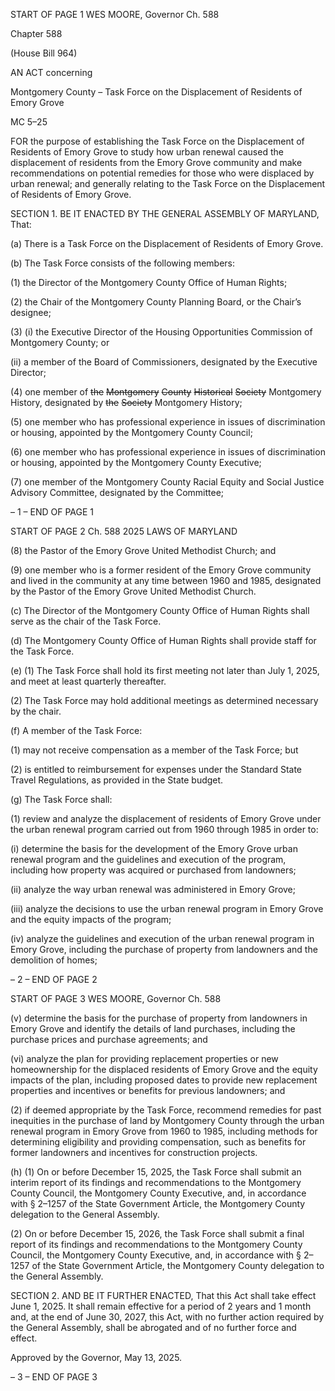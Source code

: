 START OF PAGE 1
WES MOORE, Governor Ch. 588

Chapter 588

(House Bill 964)

AN ACT concerning

Montgomery County – Task Force on the Displacement of Residents of Emory
Grove

MC 5–25

FOR the purpose of establishing the Task Force on the Displacement of Residents of Emory
Grove to study how urban renewal caused the displacement of residents from the
Emory Grove community and make recommendations on potential remedies for
those who were displaced by urban renewal; and generally relating to the Task Force
on the Displacement of Residents of Emory Grove.

SECTION 1. BE IT ENACTED BY THE GENERAL ASSEMBLY OF MARYLAND,
That:

(a) There is a Task Force on the Displacement of Residents of Emory Grove.

(b) The Task Force consists of the following members:

(1) the Director of the Montgomery County Office of Human Rights;

(2) the Chair of the Montgomery County Planning Board, or the Chair’s
designee;

(3) (i) the Executive Director of the Housing Opportunities Commission
of Montgomery County; or

(ii) a member of the Board of Commissioners, designated by the
Executive Director;

(4) one member of ~~the~~ ~~Montgomery~~ ~~County~~ ~~Historical~~ ~~Society~~ Montgomery
History, designated by ~~the~~ ~~Society~~ Montgomery History;

(5) one member who has professional experience in issues of discrimination
or housing, appointed by the Montgomery County Council;

(6) one member who has professional experience in issues of discrimination
or housing, appointed by the Montgomery County Executive;

(7) one member of the Montgomery County Racial Equity and Social
Justice Advisory Committee, designated by the Committee;

– 1 –
END OF PAGE 1

START OF PAGE 2
Ch. 588 2025 LAWS OF MARYLAND

(8) the Pastor of the Emory Grove United Methodist Church; and

(9) one member who is a former resident of the Emory Grove community
and lived in the community at any time between 1960 and 1985, designated by the Pastor
of the Emory Grove United Methodist Church.

(c) The Director of the Montgomery County Office of Human Rights shall serve
as the chair of the Task Force.

(d) The Montgomery County Office of Human Rights shall provide staff for the
Task Force.

(e) (1) The Task Force shall hold its first meeting not later than July 1, 2025,
and meet at least quarterly thereafter.

(2) The Task Force may hold additional meetings as determined necessary
by the chair.

(f) A member of the Task Force:

(1) may not receive compensation as a member of the Task Force; but

(2) is entitled to reimbursement for expenses under the Standard State
Travel Regulations, as provided in the State budget.

(g) The Task Force shall:

(1) review and analyze the displacement of residents of Emory Grove under
the urban renewal program carried out from 1960 through 1985 in order to:

(i) determine the basis for the development of the Emory Grove
urban renewal program and the guidelines and execution of the program, including how
property was acquired or purchased from landowners;

(ii) analyze the way urban renewal was administered in Emory
Grove;

(iii) analyze the decisions to use the urban renewal program in
Emory Grove and the equity impacts of the program;

(iv) analyze the guidelines and execution of the urban renewal
program in Emory Grove, including the purchase of property from landowners and the
demolition of homes;

– 2 –
END OF PAGE 2

START OF PAGE 3
WES MOORE, Governor Ch. 588

(v) determine the basis for the purchase of property from
landowners in Emory Grove and identify the details of land purchases, including the
purchase prices and purchase agreements; and

(vi) analyze the plan for providing replacement properties or new
homeownership for the displaced residents of Emory Grove and the equity impacts of the
plan, including proposed dates to provide new replacement properties and incentives or
benefits for previous landowners; and

(2) if deemed appropriate by the Task Force, recommend remedies for past
inequities in the purchase of land by Montgomery County through the urban renewal
program in Emory Grove from 1960 to 1985, including methods for determining eligibility
and providing compensation, such as benefits for former landowners and incentives for
construction projects.

(h) (1) On or before December 15, 2025, the Task Force shall submit an interim
report of its findings and recommendations to the Montgomery County Council, the
Montgomery County Executive, and, in accordance with § 2–1257 of the State Government
Article, the Montgomery County delegation to the General Assembly.

(2) On or before December 15, 2026, the Task Force shall submit a final
report of its findings and recommendations to the Montgomery County Council, the
Montgomery County Executive, and, in accordance with § 2–1257 of the State Government
Article, the Montgomery County delegation to the General Assembly.

SECTION 2. AND BE IT FURTHER ENACTED, That this Act shall take effect June
1, 2025. It shall remain effective for a period of 2 years and 1 month and, at the end of June
30, 2027, this Act, with no further action required by the General Assembly, shall be
abrogated and of no further force and effect.

Approved by the Governor, May 13, 2025.

– 3 –
END OF PAGE 3